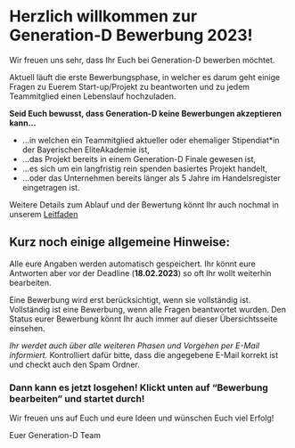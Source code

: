 # Herzlich willkommen zur Generation-D Bewerbung 2023!

Wir freuen uns sehr, dass Ihr Euch bei Generation-D bewerben möchtet.

Aktuell läuft die erste Bewerbungsphase, in welcher es darum geht einige Fragen zu Euerem Start-up/Projekt zu beantworten und zu jedem Teammitglied einen Lebenslauf hochzuladen.

**Seid Euch bewusst, dass Generation-D keine Bewerbungen akzeptieren kann…**

- …in welchen ein Teammitglied aktueller oder ehemaliger Stipendiat\*in der Bayerischen EliteAkademie ist,
- …das Projekt bereits in einem Generation-D Finale gewesen ist,
- …es sich um ein langfristig rein spenden basiertes Projekt handelt,
- …oder das Unternehmen bereits länger als 5 Jahre im Handelsregister eingetragen ist.

Weitere Details zum Ablauf und der Bewertung könnt Ihr auch nochmal in unserem [Leitfaden](https://generation-d.org/wp-content/uploads/2022/12/Ablauf_des_Bewerbungsprozesses_2023.pdf)

## Kurz noch einige allgemeine Hinweise:

Alle eure Angaben werden automatisch gespeichert. Ihr könnt eure Antworten aber vor der Deadline (**18.02.2023**) so oft Ihr wollt weiterhin bearbeiten.

Eine Bewerbung wird erst berücksichtigt, wenn sie vollständig ist. Vollständig ist eine Bewerbung, wenn alle Fragen beantwortet wurden. Den Status eurer Bewerbung könnt Ihr auch immer auf dieser Übersichtsseite einsehen.

_Ihr werdet auch über alle weiteren Phasen und Vorgehen per E-Mail informiert._ Kontrolliert dafür bitte, dass die angegebene E-Mail korrekt ist und checkt auch den Spam Ordner.

### Dann kann es jetzt losgehen! Klickt unten auf “Bewerbung bearbeiten” und startet durch!

Wir freuen uns auf Euch und eure Ideen und wünschen Euch viel Erfolg!

Euer Generation-D Team
